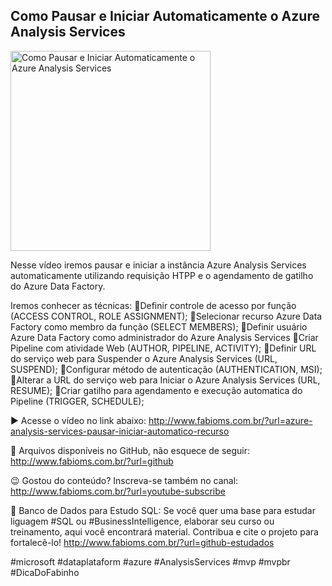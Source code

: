 ## Como Pausar e Iniciar Automaticamente o Azure Analysis Services

<img src="https://fabioms.com.br//uploads/youtube/-DX-AJ9MPKI.png" alt="Como Pausar e Iniciar Automaticamente o Azure Analysis Services" title="Azure Analysis Services" width="320"/>

Nesse vídeo iremos pausar e iniciar a instância Azure Analysis Services automaticamente utilizando requisição HTPP e o agendamento de gatilho do Azure Data Factory.

Iremos conhecer as técnicas:
🔹Definir controle de acesso por função (ACCESS CONTROL, ROLE ASSIGNMENT);
🔹Selecionar recurso Azure Data Factory como membro da função (SELECT MEMBERS);
🔹Definir usuário Azure Data Factory como administrador do Azure Analysis Services
🔹Criar Pipeline com atividade Web (AUTHOR, PIPELINE, ACTIVITY);
🔹Definir URL do serviço web para Suspender o Azure Analysis Services (URL, SUSPEND);
🔹Configurar método de autenticação (AUTHENTICATION, MSI);
🔹Alterar a URL do serviço web para Iniciar o Azure Analysis Services (URL, RESUME);
🔹Criar gatilho para agendamento e execução automatica do Pipeline (TRIGGER, SCHEDULE);

▶️ Acesse o vídeo no link abaixo:
http://www.fabioms.com.br/?url=azure-analysis-services-pausar-iniciar-automatico-recurso

📁 Arquivos disponíveis no GitHub, não esquece de seguir:
http://www.fabioms.com.br/?url=github

😉 Gostou do conteúdo? Inscreva-se também no canal:
http://www.fabioms.com.br/?url=youtube-subscribe 

🎁 Banco de Dados para Estudo SQL:
Se você quer uma base para estudar liguagem #SQL ou #BusinessIntelligence, elaborar seu curso ou treinamento, aqui você encontrará material. 
Contribua e cite o projeto para fortalecê-lo!
http://www.fabioms.com.br/?url=github-estudados

#microsoft #dataplataform #azure #AnalysisServices #mvp #mvpbr #DicaDoFabinho  